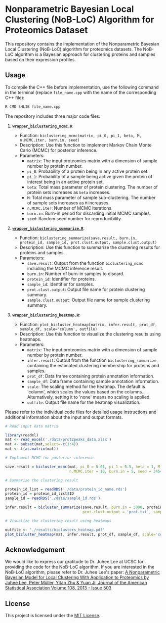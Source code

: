 # Nonparametric Bayesian Local Clustering (NoB-LoC) Algorithm for Proteomics Dataset

This repository contains the implementation of the Nonparametric Bayesian Local Clustering (NoB-LoC) algorithm for proteomics datasets. The NoB-LoC algorithm is a Bayesian approach for clustering proteins and samples based on their expression profiles.

## Usage

To compile the C++ file before implementation, use the following command in the terminal (replace `file_name.cpp` with the name of the corresponding C++ file):

```bash
R CMD SHLIB file_name.cpp
```

The repository includes three major code files:

1. [**`wrapper_biclustering_mcmc.R`**](https://github.com/mingyudu/NoB-LoC/blob/main/wrapper_biclustering_mcmc.R): 
   - Function: `biclustering_mcmc(matrix, pi_0, pi_1, beta, M, n.MCMC.iter, burn.in, seed)`
   - Description: Use this function to implement Markov Chain Monte Carlo (MCMC) for posterior inference.
   - Parameters:
     - `matrix`: The input proteomics matrix with a dimension of sample number by protein number.
     - `pi_0`: Probability of a protein being in any active protein set.
     - `pi_1`: Probability of a sample being active given the protein of interest being in an active protein set.
     - `beta`: Total mass parameter of protein clustering. The number of protein sets increases as `beta` increases.
     - `M`: Total mass parameter of sample sub-clustering. The number of sample sets increases as `M` increases.
     - `n.MCMC.iter`: Number of MCMC iterations.
     - `burn.in`: Burn-in period for discarding initial MCMC samples.
     - `seed`: Random seed number for reproducibility.

2. [**`wrapper_biclustering_summarize.R`**](https://github.com/mingyudu/NoB-LoC/blob/main/wrapper_biclustering_summarize.R):
   - Function: `biclustering_summarize(save.result, burn.in, protein_id, sample_id, prot.clust.output, sample.clust.output)`
   - Description: Use this function to summarize the clustering results for proteins and samples.
   - Parameters:
     - `save.result`: Output from the function `biclustering_mcmc` including the MCMC inference result.
     - `burn.in`: Number of burn-in samples to discard.
     - `protein_id`: Identifier for proteins.
     - `sample_id`: Identifier for samples.
     - `prot.clust.output`: Output file name for protein clustering summary.
     - `sample.clust.output`: Output file name for sample clustering summary.

3. [**`wrapper_biclustering_heatmap.R`**](https://github.com/mingyudu/NoB-LoC/blob/main/wrapper_biclustering_heatmap.R):
   - Function: `plot_bicluster_heatmap(matrix, infer.result, prot_df, sample_df, scale='column', outfile)`
   - Description: Use this function to visualize the clustering results using heatmaps.
   - Parameters:
     - `matrix`: The input proteomics matrix with a dimension of sample number by protein number.
     - `infer.result`: Output from the function `biclustering_summarize` containing the estimated clustering membership for proteins and samples.
     - `prot_df`: Data frame containing protein annotation information.
     - `sample_df`: Data frame containing sample annotation information.
     - `scale`: The scaling method for the heatmap. The default is 'column', which scales the values based on the columns. Alternatively, setting it to 'none' means no scaling is applied.
     - `outfile`: Output file name for the heatmap visualization.

Please refer to the individual code files for detailed usage instructions and additional information about the input and output formats.

```R
# Read input data matrix

library(readxl)
mat <- read_excel('./data/prot2peaks_data.xlsx')
mat <- subset(mat,select=-c(1:4))
mat <- t(as.matrix(mat))

# Implement MCMC for posterior inference

save.result = bicluster_mcmc(mat, pi_0 = 0.01, pi_1 = 0.5, beta = 1, M = 1, 
                             n.MCMC.iter = 10, burn.in = 5, seed = 345467)

# Summarize the clustering result

protein_id_list = readRDS('./data/protein_id_name.rds')
protein_id = protein_id_list$ID
sample_id = readRDS('./data/sample_id.rds')

infer.result = bicluster_summarize(save.result, burn.in = 5000, protein_id, sample_id, 
                                   prot.clust.output = 'prot.txt', sample.clust.output = 'sample.txt')

# Visualize the clustering result using heatmaps

outfile <- "./results/biclusters_heatmap.pdf"
plot_bicluster_heatmap(mat, infer.result, prot_df, sample_df, scale='column', outfile)
```

## Acknowledgement

We would like to express our gratitude to Dr. Juhee Lee at UCSC for providing the code for the NoB-LoC algorithm. If you are interested in the NoB-LoC algorithm, please refer to Dr. Juhee Lee's paper: [A Nonparametric Bayesian Model for Local Clustering With Application to Proteomics by Juhee Lee, Peter Müller, Yitan Zhu \& Yuan Ji, Journal of the American Statistical Association 
Volume 108, 2013 - Issue 503
](https://www.tandfonline.com/doi/full/10.1080/01621459.2013.784705)

## License

This project is licensed under the [MIT License](LICENSE).
